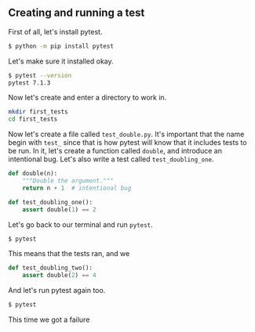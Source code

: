 ## Creating and running a test

First of all, let's install pytest.

```bash
$ python -m pip install pytest
```

Let's make sure it installed okay.

```bash
$ pytest --version
pytest 7.1.3
```

Now let's create and enter a directory to work in.

```bash
mkdir first_tests
cd first_tests
```

Now let's create a file called `test_double.py`.  It's important that the
name begin with `test_` since that is how pytest will know that it
includes tests to be run.  In it, let's create a function called 
`double`, and introduce an intentional bug.  Let's also write a test
called `test_doubling_one`.

```python
def double(n):
    """Double the argument."""
    return n + 1  # intentional bug

def test_doubling_one():
    assert double(1) == 2
```

Let's go back to our terminal and run `pytest`.

```bash
$ pytest
```

This means that the tests ran, and we  

```python
def test_doubling_two():
    assert double(2) == 4
```

And let's run pytest again too.

```bash
$ pytest
```

This time we got a failure